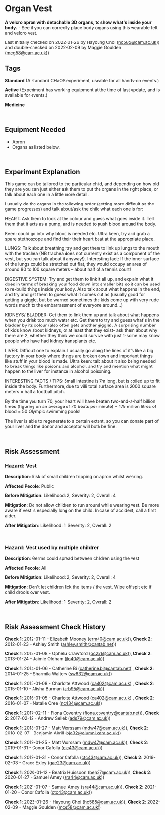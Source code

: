 # Organ Vest

**A velcro apron with detachable 3D organs, to show what's inside your body.** - See if you can correctly place body organs using this wearable felt and velcro vest.

Last initially checked on 2022-01-26 by Hayoung Choi (hc585@cam.ac.uk)) and double-checked on 2022-02-09 by Maggie Goulden (mcg58@cam.ac.uk))

## Tags
<!--- Start Tags (DO NOT REMOVE THIS COMMENT) --->

**Standard** (A standard CHaOS experiment, useable for all hands-on events.)

**Active** (Experiment has working equipment at the time of last update, and is available for events.)

**Medicine**
<!--- End Tags (DO NOT REMOVE THIS COMMENT) --->

<br/>

## Equipment Needed 
- Apron
- Organs as listed below.

<br/>

## Experiment Explanation 

This game can be tailored to the particular child, and depending on how old they are you can just either ask them to put the organs in the right place, or talk about each one in a little more detail.

I usually do the organs in the following order (getting more difficult as the game progresses) and talk about/ask the child what each one is for:

HEART:
Ask them to look at the colour and guess what goes inside it.
Tell them that it acts as a pump, and is needed to push blood around the body.

Keen: could go into why blood is needed etc.
Ultra keen, try and grab a spare stethoscope and find their their heart beat at the appropriate place.

LUNGS:
Talk about breathing; try and get them to link up lungs to the mouth with the trachea (NB trachea does not currently exist as a component of the vest, but you can talk about it anyway!). Interesting fact: If the inner surface of the lungs could be stretched out flat, they would occupy an area of around 80 to 100 square meters – about half of a tennis court!

DIGESTIVE SYSTEM: 
Try and get them to link it all up, and explain what it does in terms of breaking your food down into smaller bits so it can be used to re-build things inside your body. Also talk about what happens in the end, and try and get them to guess what it comes out as (usually good for getting a giggle, but be warned sometimes the kids come up with very rude words much to the embarrassment of everyone around...)
 

KIDNEYS/ BLADDER: 
Get them to link them up and talk about what happens when you drink too much water etc. Get them to try and guess what's in the bladder by its colour (also often gets another giggle). A surprising number of kids know about kidneys, or at least that they exist- ask them about why there are 2, whether they think we could survive with just 1-some may know people who have had kidney transplants etc.

LIVER: 
Difficult one to explain. I usually go along the lines of it's like a big factory in your body where things are broken down and important things like stuff in your blood is made.
Ultra keen: talk about it also being needed to break things like poisons and alcohol, and try and mention what might happen to the liver for instance in alcohol poisoning.



INTERESTING FACTS / TIPS:
Small intestine is 7m long, but is coiled up to fit inside the body.
Furthermore, due to villi total surface area is 2000 square meters = half a football pitch.

By the time you turn 70, your heart will have beaten two-and-a-half billion times (figuring on an average of 70 beats per minute) = 175 million litres of blood = 50 Olympic swimming pools! 

The liver is able to regenerate to a certain extent, so you can donate part of your liver and the donor and acceptor will both be fine.

<br/>

## Risk Assessment

### **Hazard**: Vest

**Description**: Risk of small children tripping on apron whilst wearing.

**Affected People**: Public

**Before Mitigation**: Likelihood: 2, Severity: 2, Overall: 4

**Mitigation**: Do not allow children to run around while wearing vest. Be more aware if vest is especially long on the child. In case of accident, call a first aider.

**After Mitigation**: Likelihood: 1, Severity: 2, Overall: 2

<br/>

### **Hazard**: Vest used by multiple children

**Description**: Germs could spread between children using the vest

**Affected People**: All

**Before Mitigation**: Likelihood: 2, Severity: 2, Overall: 4

**Mitigation**: Don't let children lick the items / the vest.
Wipe off spit etc if child drools over vest.

**After Mitigation**: Likelihood: 1, Severity: 2, Overall: 2

<br/>

## Risk Assessment Check History 

**Check 1**: 2012-01-11 - Elizabeth Mooney (erm40@cam.ac.uk)), **Check 2**: 2012-01-23 - Ashley Smith (ashley.smith@cantab.net))

**Check 1**: 2013-01-08 - Ophelia Crawford (oc251@cam.ac.uk)), **Check 2**: 2013-01-24 - Jaimie Oldham (jlo40@cam.ac.uk))

**Check 1**: 2014-01-06 - Catherine Bi (catherine.bi@cantab.net)), **Check 2**: 2014-01-25 - Sharmila Walters (sw632@cam.ac.uk))

**Check 1**: 2015-01-08 - Charlotte Attwood (ca402@cam.ac.uk)), **Check 2**: 2015-01-10 - Alisha Burman (arb95@cam.ac.uk))

**Check 1**: 2016-01-05 - Charlotte Attwood (ca402@cam.ac.uk)), **Check 2**: 2016-01-07 - Natalie Cree (nc434@cam.ac.uk))

**Check 1**: 2017-02-11 - Fiona Coventry (fiona.coventry@cantab.net)), **Check 2**: 2017-02-12 - Andrew Sellek (ads79@cam.ac.uk))

**Check 1**: 2018-01-27 - Matt Worssam (mdw47@cam.ac.uk)), **Check 2**: 2018-02-07 - Benjamin Akrill (bja32@alumni.cam.ac.uk))

**Check 1**: 2019-01-25 - Matt Worssam (mdw47@cam.ac.uk)), **Check 2**: 2019-01-31 - Conor Cafolla (ctc43@cam.ac.uk))

**Check 1**: 2019-01-31 - Conor Cafolla (ctc43@cam.ac.uk)), **Check 2**: 2019-02-03 - Grace Exley (gae23@cam.ac.uk))

**Check 1**: 2020-01-12 - Beatrix Huissoon (beh37@cam.ac.uk)), **Check 2**: 2020-01-27 - Samuel Amey (sra44@cam.ac.uk))

**Check 1**: 2021-01-07 - Samuel Amey (sra44@cam.ac.uk)), **Check 2**: 2021-01-20 - Conor Cafolla (ctc43@cam.ac.uk))

**Check 1**: 2022-01-26 - Hayoung Choi (hc585@cam.ac.uk)), **Check 2**: 2022-02-09 - Maggie Goulden (mcg58@cam.ac.uk))